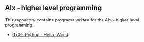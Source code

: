 ## Alx - higher level programming

This repository contains programs written for the Alx - higher level programming.

  - [0x00. Python - Hello, World](https://github.com/dagemtsehay1/alx-higher_level_programming/tree/main/0x00-python-hello_world)
